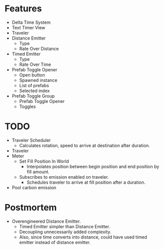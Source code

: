 # Features

- Delta Time System
- Text Timer View
- Traveler
- Distance Emitter
    - Type
    - Rate Over Distance
- Timed Emitter
    - Type
    - Rate Over Time
- Prefab Toggle Opener
    - Open button
    - Spawned instance
    - List of prefabs
    - Selected index
- Prefab Toggle Group
    - Prefab Toggle Opener
    - Toggles

# TODO

- Traveler Scheduler
    - Calculates rotation, speed to arrive at destination after duration.
- Traveler
- Meter
    - Set Fill Position In World
        - Interpolates position between begin position and end position by fill amount.
    - Subscribes to emission enabled on traveler.
        - Schedules traveler to arrive at fill position after a duration.
- Pool carbon emission

# Postmortem

- Overengineered Distance Emitter.
    - Timed Emitter simpler than Distance Emitter.
    - Decoupling unnecessarily added complexity.
    - Also, since time converts into distance, could have used timed emitter instead of distance emitter.
